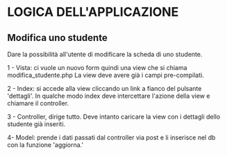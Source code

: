 # LOGICA DELL'APPLICAZIONE


## Modifica uno studente
Dare la possibilità all'utente di modificare la scheda di uno studente.

1 - Vista: ci vuole un nuovo form quindi una view che si chiama modifica_studente.php La view deve avere già i campi pre-compilati.

2 - Index: si accede alla view cliccando un link a fianco del pulsante 'dettagli'. In qualche modo index deve intercettare l'azione della view e chiamare il controller.

3 - Controller, dirige tutto. Deve intanto caricare la view con i dettagli dello studente già inseriti.

4- Model: prende i dati passati dal controller via post e li inserisce nel db con la funzione 'aggiorna.'
